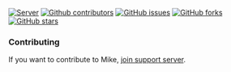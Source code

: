 [![Server](https://img.shields.io/discord/340947847728070666.svg?logo=discord&colorB=7289DA)](https://discord.gg/ZwPfRfp)
[![Github contributors](https://img.shields.io/github/contributors/badosz0/badosz-bot.svg)](https://github.com/badosz0/badosz-bot/contributors)
[![GitHub issues](https://img.shields.io/github/issues/badosz0/badosz-bot.svg)](https://github.com/badosz0/badosz-bot/issues)
[![GitHub forks](https://img.shields.io/github/forks/badosz0/badosz-bot.svg)](https://github.com/badosz0/badosz-bot/network)
[![GitHub stars](https://img.shields.io/github/stars/badosz0/badosz-bot.svg)](https://github.com/badosz0/badosz-bot/stargazers)

### Contributing

If you want to contribute to Mike, [join support server](https://discord.gg/ZwPfRfp).
